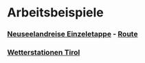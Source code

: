 # Arbeitsbeispiele

### [Neuseelandreise Einzeletappe](https://webmapping.github.io/nz/index.html) - [Route](https://webmapping.github.io/nz/route.html)

### [Wetterstationen Tirol](https://webmapping.github.io/aws-tirol/index.html)